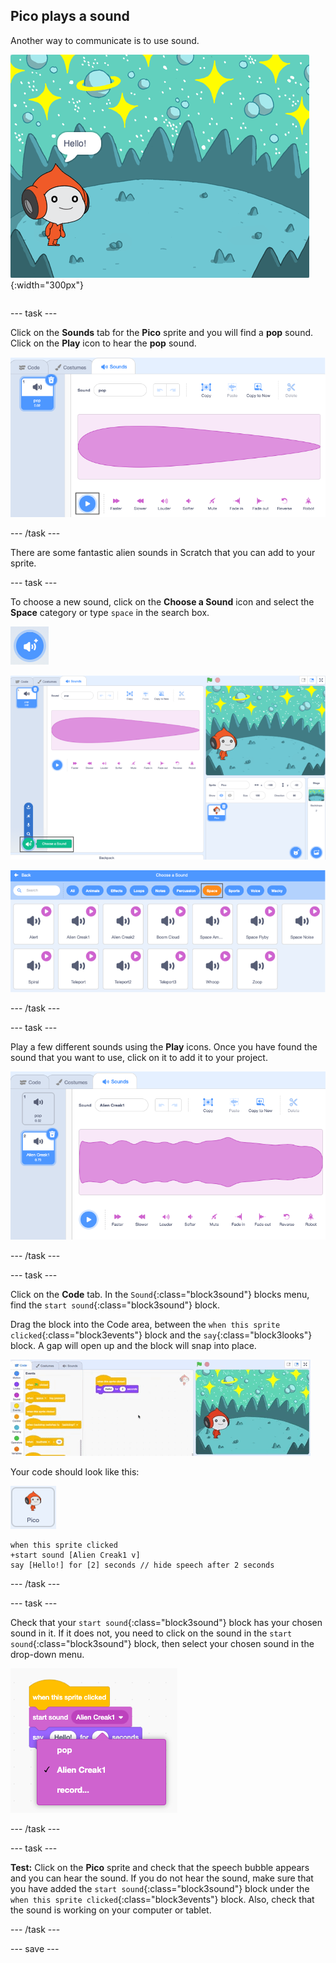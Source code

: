 ## Pico plays a sound

<div style="display: flex; flex-wrap: wrap">
<div style="flex-basis: 200px; flex-grow: 1; margin-right: 15px;">
Another way to communicate is to use sound.
</div>
<div>

![The Pico sprite saying, "Hello!"](images/pico-step2.png){:width="300px"}

</div>
</div>

--- task ---

Click on the **Sounds** tab for the **Pico** sprite and you will find a **pop** sound. Click on the **Play** icon to hear the **pop** sound.

![Playing the pop sound in the Sounds tab.](images/pico-sound-play.png)

--- /task ---

There are some fantastic alien sounds in Scratch that you can add to your sprite.

--- task ---

To choose a new sound, click on the **Choose a Sound** icon and select the **Space** category or type `space` in the search box.

![The 'Choose a Sound' icon.](images/sound-button.png)

![The Scratch editor with 'Choose a Sound' highlighted.](images/pico-choose-sound.png)

![The 'Space' category in the Sound Library.](images/pico-space-category.png)

--- /task ---

--- task ---

Play a few different sounds using the **Play** icons. Once you have found the sound that you want to use, click on it to add it to your project.

![An example sound (the Alien Creak1 sound) shown below the pop sound in the Sounds tab.](images/pico-inserted-sound.png)

--- /task ---

--- task ---

Click on the **Code** tab. In the `Sound`{:class="block3sound"} blocks menu, find the `start sound`{:class="block3sound"} block. 

Drag the block into the Code area, between the `when this sprite clicked`{:class="block3events"} block and the `say`{:class="block3looks"} block. A gap will open up and the block will snap into place.

![The 'start sound' block being added between the two blocks.](images/pico-insert-block.gif)

Your code should look like this:

![The Pico sprite.](images/pico-sprite.png)

```blocks3
when this sprite clicked
+start sound [Alien Creak1 v] 
say [Hello!] for [2] seconds // hide speech after 2 seconds
```

--- /task ---

--- task ---

Check that your `start sound`{:class="block3sound"} block has your chosen sound in it. If it does not, you need to click on the sound in the `start sound`{:class="block3sound"} block, then select your chosen sound in the drop-down menu.

![Clicking on the Alien Creak1 sound in the drop-down menu within the 'start sound' block.](images/pico-sound-menu.png)

--- /task ---

--- task ---

**Test:** Click on the **Pico** sprite and check that the speech bubble appears and you can hear the sound. If you do not hear the sound, make sure that you have added the `start sound`{:class="block3sound"} block under the `when this sprite clicked`{:class="block3events"} block. Also, check that the sound is working on your computer or tablet.

--- /task ---

--- save ---

